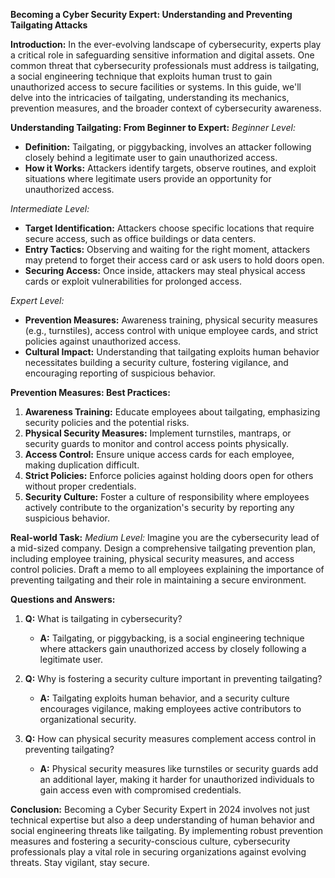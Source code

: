 **Becoming a Cyber Security Expert: Understanding and Preventing Tailgating Attacks**

**Introduction:**
In the ever-evolving landscape of cybersecurity, experts play a critical role in safeguarding sensitive information and digital assets. One common threat that cybersecurity professionals must address is tailgating, a social engineering technique that exploits human trust to gain unauthorized access to secure facilities or systems. In this guide, we'll delve into the intricacies of tailgating, understanding its mechanics, prevention measures, and the broader context of cybersecurity awareness.

**Understanding Tailgating: From Beginner to Expert:**
*Beginner Level:*
- **Definition:** Tailgating, or piggybacking, involves an attacker following closely behind a legitimate user to gain unauthorized access.
- **How it Works:** Attackers identify targets, observe routines, and exploit situations where legitimate users provide an opportunity for unauthorized access.

*Intermediate Level:*
- **Target Identification:** Attackers choose specific locations that require secure access, such as office buildings or data centers.
- **Entry Tactics:** Observing and waiting for the right moment, attackers may pretend to forget their access card or ask users to hold doors open.
- **Securing Access:** Once inside, attackers may steal physical access cards or exploit vulnerabilities for prolonged access.

*Expert Level:*
- **Prevention Measures:** Awareness training, physical security measures (e.g., turnstiles), access control with unique employee cards, and strict policies against unauthorized access.
- **Cultural Impact:** Understanding that tailgating exploits human behavior necessitates building a security culture, fostering vigilance, and encouraging reporting of suspicious behavior.

**Prevention Measures: Best Practices:**
1. **Awareness Training:** Educate employees about tailgating, emphasizing security policies and the potential risks.
2. **Physical Security Measures:** Implement turnstiles, mantraps, or security guards to monitor and control access points physically.
3. **Access Control:** Ensure unique access cards for each employee, making duplication difficult.
4. **Strict Policies:** Enforce policies against holding doors open for others without proper credentials.
5. **Security Culture:** Foster a culture of responsibility where employees actively contribute to the organization's security by reporting any suspicious behavior.

**Real-world Task:**
*Medium Level:*
Imagine you are the cybersecurity lead of a mid-sized company. Design a comprehensive tailgating prevention plan, including employee training, physical security measures, and access control policies. Draft a memo to all employees explaining the importance of preventing tailgating and their role in maintaining a secure environment.

**Questions and Answers:**
1. **Q:** What is tailgating in cybersecurity?
   - **A:** Tailgating, or piggybacking, is a social engineering technique where attackers gain unauthorized access by closely following a legitimate user.

2. **Q:** Why is fostering a security culture important in preventing tailgating?
   - **A:** Tailgating exploits human behavior, and a security culture encourages vigilance, making employees active contributors to organizational security.

3. **Q:** How can physical security measures complement access control in preventing tailgating?
   - **A:** Physical security measures like turnstiles or security guards add an additional layer, making it harder for unauthorized individuals to gain access even with compromised credentials.

**Conclusion:**
Becoming a Cyber Security Expert in 2024 involves not just technical expertise but also a deep understanding of human behavior and social engineering threats like tailgating. By implementing robust prevention measures and fostering a security-conscious culture, cybersecurity professionals play a vital role in securing organizations against evolving threats. Stay vigilant, stay secure.
